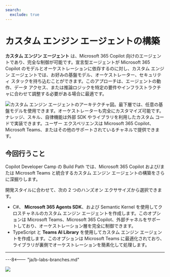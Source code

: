 ```yaml
---
search:
  exclude: true
---
```

# カスタム エンジン エージェントの構築

**カスタム エンジン エージェント** は、Microsoft 365 Copilot 向けのエージェントであり、完全な制御が可能です。宣言型エージェントが Microsoft 365 Copilot のモデルとオーケストレーションに依存するのに対し、カスタム エンジン エージェントでは、お好みの基盤モデル、オーケストレーター、セキュリティ スタックを持ち込むことができます。このアプローチは、エージェントの動作、データ アクセス、または推論ロジックを特定の要件やインフラストラクチャに合わせて調整する必要がある場合に最適です。

![カスタム エンジン エージェントのアーキテクチャ図。最下層では、任意の基盤モデルを使用できます。オーケストレーターも完全にカスタマイズ可能です。ナレッジ、スキル、自律機能は外部 SDK やライブラリを利用したカスタム コードで実装できます。ユーザー エクスペリエンスは Microsoft 365 Copilot、Microsoft Teams、またはその他のサポートされているチャネルで提供できます。](../../assets/images/m365-custom-engine-agent.png)

## 今回行うこと

Copilot Developer Camp の Build Path では、Microsoft 365 Copilot および/または Microsoft Teams と統合するカスタム エンジン エージェントの構築をさらに深掘りします。

開発スタイルに合わせて、次の 2 つのハンズオン エクササイズから選択できます。

* C#、 **Microsoft 365 Agents SDK**、および Semantic Kernel を使用してクロスチャネルのカスタム エンジン エージェントを作成します。このオプションは Microsoft Teams、Microsoft 365 Copilot、外部チャネルをサポートしており、オーケストレーション層を完全に制御できます。
* TypeScript と **Teams AI Library** を使用してカスタム エンジン エージェントを作成します。このオプションは Microsoft Teams に最適化されており、ライブラリが裏側でオーケストレーションを簡素化して処理します。

---

---8<--- "ja/b-labs-branches.md"

<img src="https://m365-visitor-stats.azurewebsites.net/copilot-camp/custom-engine/index--ja" />